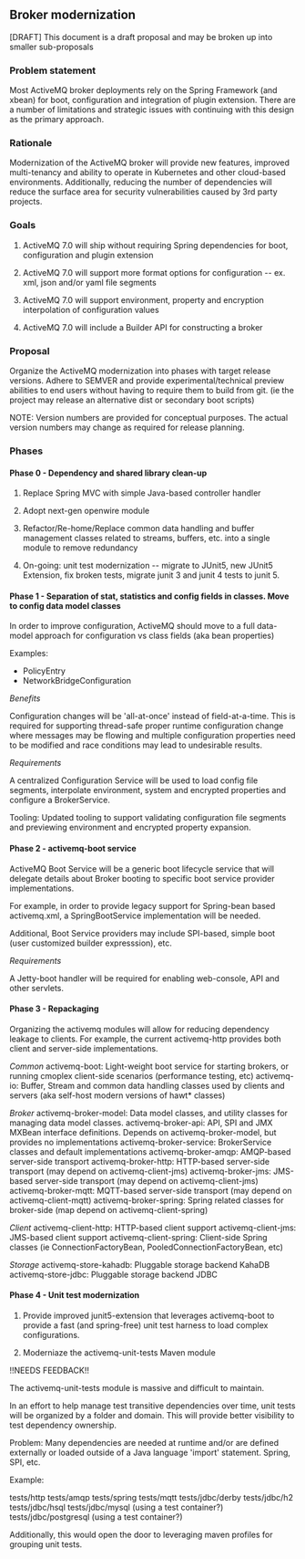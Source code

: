 ## Broker modernization 

[DRAFT] This document is a draft proposal and may be broken up into smaller sub-proposals

### Problem statement

Most ActiveMQ broker deployments rely on the Spring Framework (and xbean) for boot, configuration and integration of plugin extension. There are a number of limitations and strategic issues with continuing with this design as the primary approach.

### Rationale

Modernization of the ActiveMQ broker will provide new features, improved multi-tenancy and ability to operate in Kubernetes and other cloud-based environments. Additionally, reducing the number of dependencies will reduce the surface area for security vulnerabilities caused by 3rd party projects.

### Goals

1. ActiveMQ 7.0 will ship without requiring Spring dependencies for boot, configuration and plugin extension

2. ActiveMQ 7.0 will support more format options for configuration -- ex. xml, json and/or yaml file segments

3. ActiveMQ 7.0 will support environment, property and encryption interpolation of configuration values

4. ActiveMQ 7.0 will include a Builder API for constructing a broker 

### Proposal

Organize the ActiveMQ modernization into phases with target release versions. Adhere to SEMVER and provide experimental/technical preview abilities to end users without having to require them to build from git. (ie the project may release an alternative dist or secondary boot scripts)

NOTE: Version numbers are provided for conceptual purposes. The actual version numbers may change as required for release planning.

### Phases

#### Phase 0 - Dependency and shared library clean-up

1. Replace Spring MVC with simple Java-based controller handler

2. Adopt next-gen openwire module

3. Refactor/Re-home/Replace common data handling and buffer management classes related to streams, buffers, etc. into a single module to remove redundancy 

4. On-going: unit test modernization -- migrate to JUnit5, new JUnit5 Extension, fix broken tests, migrate junit 3 and junit 4 tests to junit 5.

#### Phase 1 - Separation of stat, statistics and config fields in classes. Move to config data model classes

In order to improve configuration, ActiveMQ should move to a full data-model approach for configuration vs class fields (aka bean properties) 

Examples:

- PolicyEntry
- NetworkBridgeConfiguration

*Benefits*

Configuration changes will be 'all-at-once' instead of field-at-a-time. This is required for supporting thread-safe proper runtime configuration change where messages may be flowing and multiple configuration properties need to be modified and race conditions may lead to undesirable results.

*Requirements*

A centralized Configuration Service will be used to load config file segments, interpolate environment, system and encrypted properties and configure a BrokerService.

Tooling: Updated tooling to support validating configuration file segments and previewing environment and encrypted property expansion.

#### Phase 2 - activemq-boot service

ActiveMQ Boot Service will be a generic boot lifecycle service that will delegate details about Broker booting to specific boot service provider implementations.

For example, in order to provide legacy support for Spring-bean based activemq.xml, a SpringBootService implementation will be needed.

Additional, Boot Service providers may include SPI-based, simple boot (user customized builder expresssion), etc. 

*Requirements*

A Jetty-boot handler will be required for enabling web-console, API and other servlets.

#### Phase 3 - Repackaging

Organizing the activemq modules will allow for reducing dependency leakage to clients. For example, the current activemq-http provides both client and server-side implementations.

*Common*
activemq-boot: Light-weight boot service for starting brokers, or running cmoplex client-side scenarios (performance testing, etc)
activemq-io: Buffer, Stream and common data handling classes used by clients and servers (aka self-host modern versions of hawt* classes)

*Broker*
activemq-broker-model: Data model classes, and utility classes for managing data model classes.
activemq-broker-api: API, SPI and JMX MXBean interface definitions. Depends on activemq-broker-model, but provides no implementations
activemq-broker-service: BrokerService classes and default implementations
activemq-broker-amqp: AMQP-based server-side transport 
activemq-broker-http: HTTP-based server-side transport (may depend on activemq-client-jms)
activemq-broker-jms: JMS-based server-side transport (may depend on activemq-client-jms)
activemq-broker-mqtt: MQTT-based server-side transport (may depend on activemq-client-mqtt)
activemq-broker-spring: Spring related classes for broker-side (map depend on activemq-client-spring)

*Client*
activemq-client-http: HTTP-based client support
activemq-client-jms: JMS-based client support
activemq-client-spring: Client-side Spring classes (ie ConnectionFactoryBean, PooledConnectionFactoryBean, etc)

*Storage*
activemq-store-kahadb: Pluggable storage backend KahaDB
activemq-store-jdbc: Pluggable storage backend JDBC

#### Phase 4 - Unit test modernization

1. Provide improved junit5-extension that leverages activemq-boot to provide a fast (and spring-free) unit test harness to load complex configurations.

2. Moderniaze the activemq-unit-tests Maven module

!!NEEDS FEEDBACK!!

The activemq-unit-tests module is massive and difficult to maintain.

In an effort to help manage test transitive dependencies over time, unit tests will be organized by a folder and domain. This will provide better visibility to test dependency ownership.

Problem: Many dependencies are needed at runtime and/or are defined externally or loaded outside of a Java language 'import' statement. Spring, SPI, etc.

Example:

tests/http 
tests/amqp
tests/spring
tests/mqtt
tests/jdbc/derby
tests/jdbc/h2
tests/jdbc/hsql
tests/jdbc/mysql (using a test container?)
tests/jdbc/postgresql (using a test container?)

Additionally, this would open the door to leveraging maven profiles for grouping unit tests.
